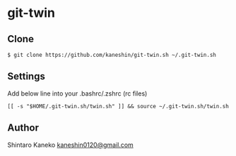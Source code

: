 git-twin
========

## Clone

```
$ git clone https://github.com/kaneshin/git-twin.sh ~/.git-twin.sh
```


## Settings

Add below line into your .bashrc/.zshrc (rc files)

```
[[ -s "$HOME/.git-twin.sh/twin.sh" ]] && source ~/.git-twin.sh/twin.sh
```


## Author

Shintaro Kaneko <kaneshin0120@gmail.com>

